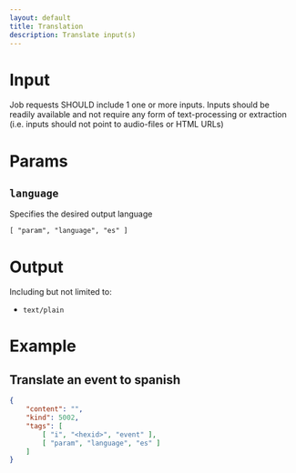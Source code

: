 ```yaml
---
layout: default
title: Translation
description: Translate input(s)
---
```


# Input

Job requests SHOULD include 1 one or more inputs. Inputs should be readily available and not require any form of text-processing or extraction (i.e. inputs should not point to audio-files or HTML URLs)

# Params

## `language`

Specifies the desired output language

```
[ "param", "language", "es" ]
```

# Output

Including but not limited to:

* `text/plain`


# Example

## Translate an event to spanish

```json
{
    "content": "",
    "kind": 5002,
    "tags": [
        [ "i", "<hexid>", "event" ],
        [ "param", "language", "es" ]
    ]
}
```